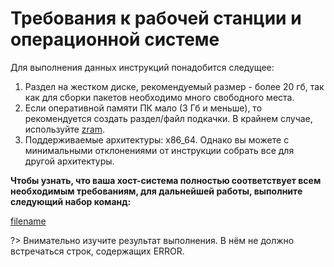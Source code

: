 # Требования к рабочей станции и операционной системе

Для выполнения данных инструкций понадобится следущее:
1. Раздел на жестком диске, рекомендуемый размер - более 20 гб, так как для сборки пакетов необходимо много свободного места.
2. Если оперативной памяти ПК мало (3 Гб и меньше), то рекомендуется создать раздел/файл подкачки. В крайнем случае, используйте [zram](additional/zram).
3. Поддерживаемые архитектуры: x86_64. Однако вы можете с минимальными отклонениями от инструкции собрать все для другой архитектуры.


**Чтобы узнать, что ваша хост-система полностью соответствует всем необходимым требованиям, для дальнейшей работы, выполните следующий набор команд:**

[filename](https://raw.githubusercontent.com/Linux4Yourself/Linux4Yourself.Book.Scripts/develop/src/version-check.sh ':include')

?> Внимательно изучите результат выполнения. В нём не должно встречаться строк, содержащих ERROR.
